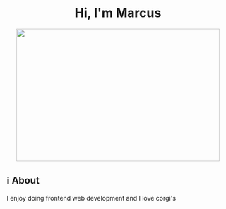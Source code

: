 <h1 align="center">Hi, I'm Marcus</h1>
<a href="https://github.com/kiryano"></a>
<p align="center">
  <img width="460" height="300" src="http://www.fillmurray.com/460/300](https://images.unsplash.com/photo-1589965716319-4a041b58fa8a?ixlib=rb-4.0.3&ixid=MnwxMjA3fDB8MHxwaG90by1wYWdlfHx8fGVufDB8fHx8&auto=format&fit=crop&w=1674&q=80">
</p>

## ℹ About

I enjoy doing frontend web development and I love corgi's


